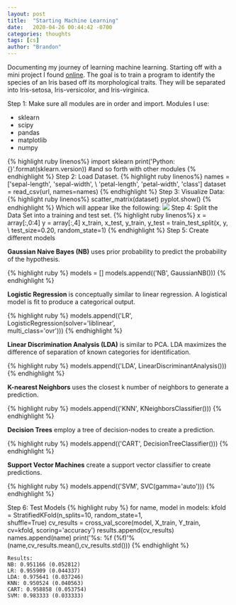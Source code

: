 ```yaml
---
layout: post
title:  "Starting Machine Learning"
date:   2020-04-26 00:44:42 -0700
categories: thoughts
tags: [cs]
author: "Brandon"
---
```

Documenting my journey of learning machine learning. Starting off with a mini project I found [online](https://machinelearningmastery.com/machine-learning-in-python-step-by-step/). The goal is to train a program to identify the species of an Iris based off its morphological traits. They will be separated into Iris-setosa, Iris-versicolor, and Iris-virginica.

Step 1: Make sure all modules are in order and import. Modules I use:
<ul>
<li>sklearn</li>
<li>scipy</li>
<li>pandas</li>
<li>matplotlib</li>
<li>numpy</li>
</ul>
{% highlight ruby linenos%}
import sklearn
print('Python: {}'.format(sklearn.version))
#and so forth with other modules
{% endhighlight %}
Step 2: Load Dataset.
{% highlight ruby linenos%}
names = ['sepal-length', 'sepal-width', \
'petal-length', 'petal-width', 'class']
dataset = read_csv(url, names=names)
{% endhighlight %}
Step 3: Visualize Data:
{% highlight ruby linenos%}
scatter_matrix(dataset)
pyplot.show()
{% endhighlight %}
Which will appear like the following:
<img src="{{ 'assets/img/iris_visualize_data.png' | relative_url }}">
Step 4: Split the Data Set into a training and test set.
{% highlight ruby linenos%}
x = array[:,0:4]
y = array[:,4]
x_train, x_test, y_train, y_test = train_test_split(x, y, \
  test_size=0.20, random_state=1)
{% endhighlight %}
Step 5: Create different models

<b>Gaussian Naive Bayes (NB)</b> uses prior probability to predict the probability of the hypothesis.

{% highlight ruby %}
models = []
models.append(('NB', GaussianNB()))
{% endhighlight %}

<b>Logistic Regression</b> is conceptually similar to linear regression. A logistical model is fit to produce a categorical output.

{% highlight ruby %}
models.append(('LR', LogisticRegression(solver='liblinear', \
multi_class='ovr')))
{% endhighlight %}

<b>Linear Discrimination Analysis (LDA)</b> is similar to PCA. LDA maximizes the difference of separation of known categories for identification.

{% highlight ruby %}
models.append(('LDA', LinearDiscriminantAnalysis()))
{% endhighlight %}

<b>K-nearest Neighbors</b> uses the closest k number of neighbors to generate a prediction.

{% highlight ruby %}
models.append(('KNN', KNeighborsClassifier()))
{% endhighlight %}

<b>Decision Trees</b> employ a tree of decision-nodes to create a prediction.

{% highlight ruby %}
models.append(('CART', DecisionTreeClassifier()))
{% endhighlight %}

<b>Support Vector Machines</b> create a support vector classifier to create predictions.

{% highlight ruby %}
models.append(('SVM', SVC(gamma='auto')))
{% endhighlight %}

Step 6: Test Models
{% highlight ruby %}
for name, model in models:
	kfold = StratifiedKFold(n_splits=10, random_state=1,\
        shuffle=True)
	cv_results = cross_val_score(model, X_train, Y_train,\
        cv=kfold, scoring='accuracy')
	results.append(cv_results)
	names.append(name)
	print('%s: %f (%f)'%(name,cv_results.mean(),cv_results.std()))
{% endhighlight %}

`Results:` <br>
`NB: 0.951166 (0.052812)`<br>
`LR: 0.955909 (0.044337)`<br>
`LDA: 0.975641 (0.037246)`<br>
`KNN: 0.950524 (0.040563)`<br>
`CART: 0.958858 (0.053754)`<br>
`SVM: 0.983333 (0.033333)`
